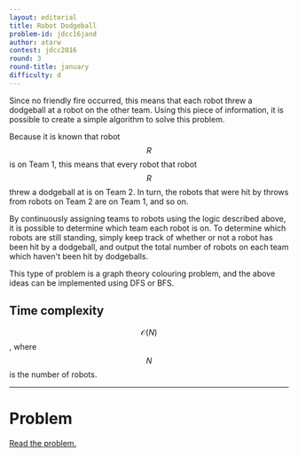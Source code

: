 ```yaml
---
layout: editorial
title: Robot Dodgeball
problem-id: jdcc16jand
author: atarw
contest: jdcc2016
round: 3
round-title: january
difficulty: d
---
```


Since no friendly fire occurred, this means that each robot threw a dodgeball at a robot on the other team. Using this piece of information, it is possible to create a simple algorithm to solve this problem.

Because it is known that robot $$R$$ is on Team 1, this means that every robot that robot $$R$$ threw a dodgeball at is on Team 2. In turn, the robots that were hit by throws from robots on Team 2 are on Team 1, and so on.

By continuously assigning teams to robots using the logic described above, it is possible to determine which team each robot is on. To determine which robots are still standing, simply keep track of whether or not a robot has been hit by a dodgeball, and output the total number of robots on each team which haven't been hit by dodgeballs.

This type of problem is a graph theory colouring problem, and the above ideas can be implemented using DFS or BFS.

## Time complexity
$$\mathcal{O}(N)$$, where $$N$$ is the number of robots.

---

# Problem
[Read the problem.](/cpt-problems/jdcc/2016/january/d)
